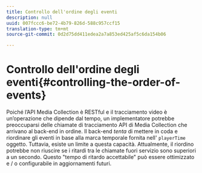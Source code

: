 ```yaml
---
title: Controllo dell'ordine degli eventi
description: null
uuid: 007fccc6-be72-4b79-826d-588c957ccf15
translation-type: tm+mt
source-git-commit: 0d2d75dd411edea2a7a853ed425af5c6da154b06

---
```



# Controllo dell'ordine degli eventi{#controlling-the-order-of-events}

Poiché l’API Media Collection è RESTful e il tracciamento video è un’operazione che dipende dal tempo, un implementatore potrebbe preoccuparsi delle chiamate di tracciamento API di Media Collection che arrivano al back-end in ordine. Il back-end *tenta* di mettere in coda e riordinare gli eventi in base alla marca temporale fornita nell' `playerTime` oggetto. Tuttavia, esiste un limite a questa capacità. Attualmente, il riordino potrebbe non riuscire se i ritardi tra le chiamate fuori servizio sono superiori a un secondo. Questo "tempo di ritardo accettabile" può essere ottimizzato e / o configurabile in aggiornamenti futuri.
